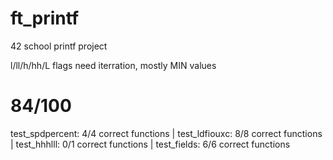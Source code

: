 # ft_printf

42 school printf project

l/ll/h/hh/L flags need iterration, mostly MIN values

# 84/100 

test_spdpercent: 4/4 correct functions | test_ldfiouxc: 8/8 correct functions |
test_hhhlll: 0/1 correct functions | test_fields: 6/6 correct functions
